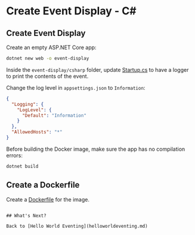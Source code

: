 # Create Event Display - C#

## Create Event Display

Create an empty ASP.NET Core app:

```bash
dotnet new web -o event-display
```

Inside the `event-display/csharp` folder, update [Startup.cs](../eventing/event-display/csharp/Startup.cs) to have a logger to print the contents of the event. 

Change the log level in `appsettings.json` to `Information`:

```json
{
  "Logging": {
    "LogLevel": {
      "Default": "Information"
    }
  },
  "AllowedHosts": "*"
}
```

Before building the Docker image, make sure the app has no compilation errors:

```bash
dotnet build
```

## Create a Dockerfile

Create a [Dockerfile](../eventing/event-display/csharp/Dockerfile) for the image.
```

## What's Next?

Back to [Hello World Eventing](helloworldeventing.md)
